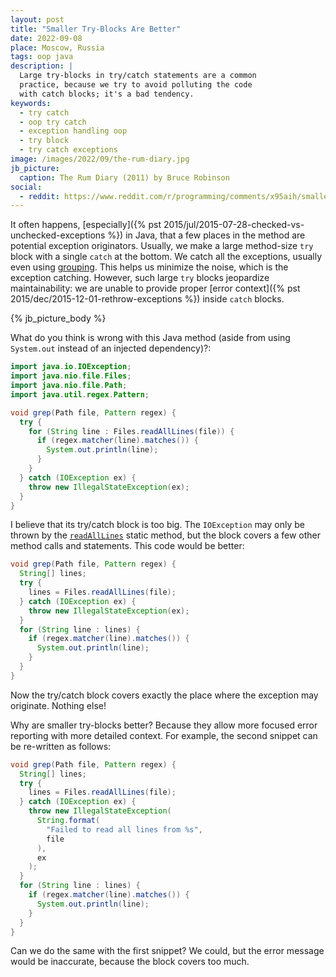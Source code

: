 ```yaml
---
layout: post
title: "Smaller Try-Blocks Are Better"
date: 2022-09-08
place: Moscow, Russia
tags: oop java
description: |
  Large try-blocks in try/catch statements are a common
  practice, because we try to avoid polluting the code
  with catch blocks; it's a bad tendency.
keywords:
  - try catch
  - oop try catch
  - exception handling oop
  - try block
  - try catch exceptions
image: /images/2022/09/the-rum-diary.jpg
jb_picture:
  caption: The Rum Diary (2011) by Bruce Robinson
social:
  - reddit: https://www.reddit.com/r/programming/comments/x95aih/smaller_tryblocks_are_better/
---
```


It often happens, [especially]({% pst 2015/jul/2015-07-28-checked-vs-unchecked-exceptions %})
in Java, that a few places in the method
are potential exception originators. Usually, we make a large method-size
`try` block with a single `catch` at the bottom. We catch all
the exceptions, usually even using
[grouping](https://docs.oracle.com/javase/7/docs/technotes/guides/language/catch-multiple.html).
This helps us minimize the noise, which is the exception catching.
However, such large `try` blocks jeopardize maintainability: we are unable
to provide proper [error context]({% pst 2015/dec/2015-12-01-rethrow-exceptions %})
inside `catch` blocks.

<!--more-->

{% jb_picture_body %}

What do you think is wrong with this Java method
(aside from using `System.out` instead of an injected dependency)?:

```java
import java.io.IOException;
import java.nio.file.Files;
import java.nio.file.Path;
import java.util.regex.Pattern;

void grep(Path file, Pattern regex) {
  try {
    for (String line : Files.readAllLines(file)) {
      if (regex.matcher(line).matches()) {
        System.out.println(line);
      }
    }
  } catch (IOException ex) {
    throw new IllegalStateException(ex);
  }
}
```

I believe that its try/catch block is too big. The `IOException` may only be
thrown by the [`readAllLines`](https://docs.oracle.com/javase/8/docs/api/java/nio/file/Files.html#readAllLines-java.nio.file.Path-)
static method, but the block covers a few other method calls
and statements. This code would be better:


```java
void grep(Path file, Pattern regex) {
  String[] lines;
  try {
    lines = Files.readAllLines(file);
  } catch (IOException ex) {
    throw new IllegalStateException(ex);
  }
  for (String line : lines) {
    if (regex.matcher(line).matches()) {
      System.out.println(line);
    }
  }
}
```

Now the try/catch block covers exactly the place where the exception
may originate. Nothing else!

Why are smaller try-blocks better? Because they allow more
focused error reporting with more detailed context. For example, the
second snippet can be re-written as follows:

```java
void grep(Path file, Pattern regex) {
  String[] lines;
  try {
    lines = Files.readAllLines(file);
  } catch (IOException ex) {
    throw new IllegalStateException(
      String.format(
        "Failed to read all lines from %s",
        file
      ),
      ex
    );
  }
  for (String line : lines) {
    if (regex.matcher(line).matches()) {
      System.out.println(line);
    }
  }
}
```

Can we do the same with the first snippet? We could, but the
error message would be inaccurate, because the block covers too much.
